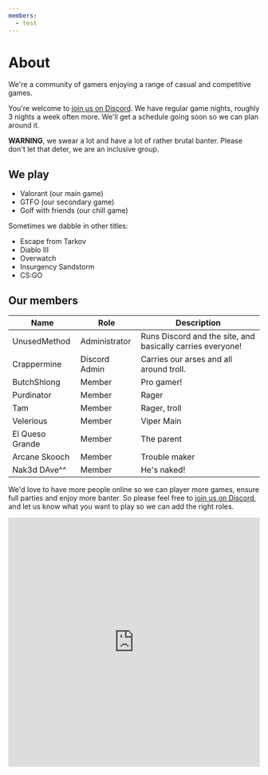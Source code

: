```yaml
---
members:
  - test
---
```


# About

We're a community of gamers enjoying a range of casual and competitive games.

You're welcome to [join us on Discord](https://discord.gg/fpKA2HPV5f). We have regular game nights, roughly 3 nights a week often more. We'll get a schedule going soon so we can plan around it.

**WARNING**, we swear a lot and have a lot of rather brutal banter. Please don't let that deter, we are an inclusive group.

## We play

- Valorant (our main game)
- GTFO (our secondary game)
- Golf with friends (our chill game)

Sometimes we dabble in other titles:

- Escape from Tarkov
- Diablo III
- Overwatch
- Insurgency Sandstorm
- CS:GO

## Our members

| Name            | Role          | Description                                                |
| --------------- | ------------- | ---------------------------------------------------------- |
| UnusedMethod    | Administrator | Runs Discord and the site, and basically carries everyone! |
| Crappermine     | Discord Admin | Carries our arses and all around troll.                    |
| ButchShlong     | Member        | Pro gamer!                                                 |
| Purdinator      | Member        | Rager                                                      |
| Tam             | Member        | Rager, troll                                               |
| Velerious       | Member        | Viper Main                                                 |
| El Queso Grande | Member        | The parent                                                 |
| Arcane Skooch   | Member        | Trouble maker                                              |
| Nak3d DAve^^    | Member        | He's naked!                                                |

We'd love to have more people online so we can player more games, ensure full parties and enjoy more banter.
So please feel free to [join us on Discord](https://discord.gg/fpKA2HPV5f), and let us know what you want to
play so we can add the right roles.

<iframe 
  src="https://discord.com/widget?id=195512827908325378&theme=dark" 
  width="100%" 
  height="500" 
  allowtransparency="true" 
  frameborder="0" 
  sandbox="allow-popups allow-popups-to-escape-sandbox allow-same-origin allow-scripts">
</iframe>

